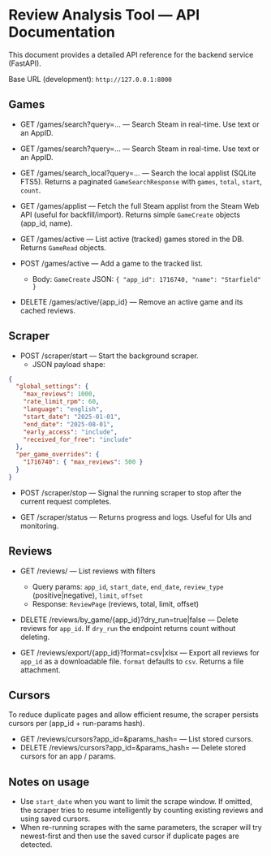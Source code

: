 # Review Analysis Tool — API Documentation

This document provides a detailed API reference for the backend service (FastAPI).

Base URL (development): `http://127.0.0.1:8000`

## Games

- GET /games/search?query=... — Search Steam in real-time. Use text or an AppID.
 - GET /games/search?query=... — Search Steam in real-time. Use text or an AppID.
 - GET /games/search_local?query=... — Search the local applist (SQLite FTS5). Returns a paginated `GameSearchResponse` with `games`, `total`, `start`, `count`.
 - GET /games/applist — Fetch the full Steam applist from the Steam Web API (useful for backfill/import). Returns simple `GameCreate` objects (app_id, name).

- GET /games/active — List active (tracked) games stored in the DB. Returns `GameRead` objects.

- POST /games/active — Add a game to the tracked list.
  - Body: `GameCreate` JSON: `{ "app_id": 1716740, "name": "Starfield" }`

- DELETE /games/active/{app_id} — Remove an active game and its cached reviews.

## Scraper

- POST /scraper/start — Start the background scraper.
  - JSON payload shape:

```json
{
  "global_settings": {
    "max_reviews": 1000,
    "rate_limit_rpm": 60,
    "language": "english",
    "start_date": "2025-01-01",
    "end_date": "2025-08-01",
    "early_access": "include",
    "received_for_free": "include"
  },
  "per_game_overrides": {
    "1716740": { "max_reviews": 500 }
  }
}
```

- POST /scraper/stop — Signal the running scraper to stop after the current request completes.

- GET /scraper/status — Returns progress and logs. Useful for UIs and monitoring.

## Reviews

- GET /reviews/ — List reviews with filters
  - Query params: `app_id`, `start_date`, `end_date`, `review_type` (positive|negative), `limit`, `offset`
  - Response: `ReviewPage` (reviews, total, limit, offset)

- DELETE /reviews/by_game/{app_id}?dry_run=true|false — Delete reviews for `app_id`. If `dry_run` the endpoint returns count without deleting.

- GET /reviews/export/{app_id}?format=csv|xlsx — Export all reviews for `app_id` as a downloadable file. `format` defaults to `csv`. Returns a file attachment.

## Cursors

To reduce duplicate pages and allow efficient resume, the scraper persists cursors per (app_id + run-params hash).

- GET /reviews/cursors?app_id=&params_hash= — List stored cursors.
- DELETE /reviews/cursors?app_id=&params_hash= — Delete stored cursors for an app / params.

## Notes on usage

- Use `start_date` when you want to limit the scrape window. If omitted, the scraper tries to resume intelligently by counting existing reviews and using saved cursors.
- When re-running scrapes with the same parameters, the scraper will try newest-first and then use the saved cursor if duplicate pages are detected.



